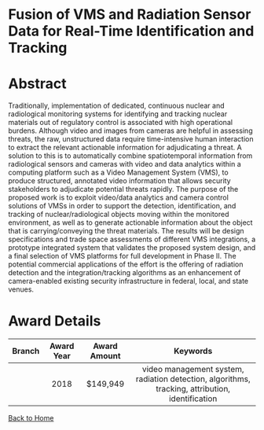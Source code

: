 
Fusion of VMS and Radiation Sensor Data for Real-Time Identification and Tracking
=================================================================================

# Abstract


Traditionally, implementation of dedicated, continuous nuclear and radiological monitoring systems for identifying and tracking nuclear materials out of regulatory control is associated with high operational burdens. Although video and images from cameras are helpful in assessing threats, the raw, unstructured data require time-intensive human interaction to extract the relevant actionable information for adjudicating a threat. A solution to this is to automatically combine spatiotemporal information from radiological sensors and cameras with video and data analytics within a computing platform such as a Video Management System (VMS), to produce structured, annotated video information that allows security stakeholders to adjudicate potential threats rapidly. The purpose of the proposed work is to exploit video/data analytics and camera control solutions of VMSs in order to support the detection, identification, and tracking of nuclear/radiological objects moving within the monitored environment, as well as to generate actionable information about the object that is carrying/conveying the threat materials. The results will be design specifications and trade space assessments of different VMS integrations, a prototype integrated system that validates the proposed system design, and a final selection of VMS platforms for full development in Phase II. The potential commercial applications of the effort is the offering of radiation detection and the integration/tracking algorithms as an enhancement of camera-enabled existing security infrastructure in federal, local, and state venues.  

# Award Details

|Branch|Award Year|Award Amount|Keywords|
| :---: | :---: | :---: | :---: |
||2018|$149,949|video management system, radiation detection, algorithms, tracking, attribution, identification|
  
  


[Back to Home](https://github.com/chrischow/dod_sbir_awards/DJ/#1795)